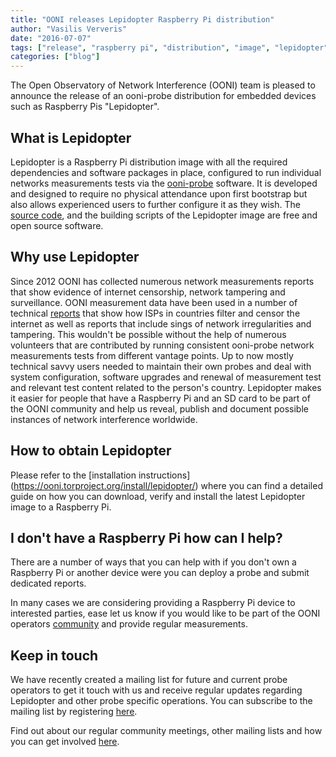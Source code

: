 ```yaml
---
title: "OONI releases Lepidopter Raspberry Pi distribution"
author: "Vasilis Ververis"
date: "2016-07-07"
tags: ["release", "raspberry pi", "distribution", "image", "lepidopter"]
categories: ["blog"]
---
```


The Open Observatory of Network Interference (OONI) team is pleased to announce
the release of an ooni-probe distribution for embedded devices such as
Raspberry Pis "Lepidopter".

## What is Lepidopter

Lepidopter is a Raspberry Pi distribution image with all the required
dependencies and software packages in place, configured to run individual
networks measurements tests via the
[ooni-probe](https://github.com/TheTorProject/ooni-probe) software. It is
developed and designed to require no physical attendance upon first bootstrap
but also allows experienced users to further configure it as they wish. The
[source code](https://github.com/TheTorProject/Lepidopter), and the building
scripts of the Lepidopter image are free and open source software.

## Why use Lepidopter

Since 2012 OONI has collected numerous network measurements reports that show
evidence of internet censorship, network tampering and surveillance. OONI
measurement data have been used in a number of technical
[reports](https://ooni.torproject.org/post/) that show how ISPs in countries
filter and censor the internet as well as reports that include sings of network
irregularities and tampering. This wouldn't be possible without the help of
numerous volunteers that are contributed by running consistent ooni-probe
network measurements tests from different vantage points. Up to now mostly
technical savvy users needed to maintain their own probes and deal with system
configuration, software upgrades and renewal of measurement test and relevant
test content related to the person's country. Lepidopter makes it easier for
people that have a Raspberry Pi and an SD card to be part of the OONI community
and help us reveal, publish and document possible instances of network
interference worldwide.

## How to obtain Lepidopter

Please refer to the [installation instructions]
(https://ooni.torproject.org/install/lepidopter/) where you can find a detailed
guide on how you can download, verify and install the latest Lepidopter image
to a Raspberry Pi.

## I don't have a Raspberry Pi how can I help?

There are a number of ways that you can help with if you don't own a Raspberry
Pi or another device were you can deploy a probe and submit dedicated reports.

In many cases we are considering providing a Raspberry Pi device to interested
parties, ease let us know if you would like to be part of the OONI operators
[community](https://ooni.torproject.org/get-involved/partnership-program/) and
provide regular measurements.


## Keep in touch

We have recently created a mailing list for future and current probe operators
to get it touch with us and receive regular updates regarding Lepidopter and
other probe specific operations. You can subscribe to the mailing list by
registering
[here](https://lists.torproject.org/cgi-bin/mailman/listinfo/ooni-operators).

Find out about our regular community meetings, other mailing lists and how you
can get involved [here](/get-involved/).
